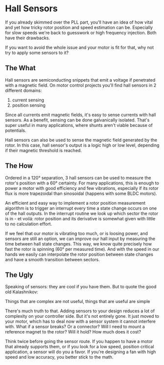 # Hall Sensors

If you already skimmed over the PLL part, you'll have an idea of how vital and
yet how tricky rotor position and speed estimation can be. Especially for slow
speeds we're back to guesswork or high frequency injection. Both have their
drawbacks.

If you want to avoid the whole issue and your motor is fit for that, why not
try to apply some sensors to it?

## The What

Hall sensors are semiconducting snippets that emit a voltage if penetrated with
a magnetic field. On motor control projects you'll find hall sensors in 2
different domains:

1. current sensing
2. position sensing

Since all currents emit magnetic fields, it's easy to sense currents with hall
sensors. As a benefit, sensing can be done galvanically isolated. That's super
useful in many applications, where shunts aren't viable because of potentials.

Hall sensors can also be used to sense the magnetic field generated by the
rotor. In this case, hall sensor's output is a logic high or low level,
depending if their magnetic threshold is reached.

## The How

Ordered in a 120° separation, 3 hall sensors can be used to measure the rotor's
position with a 60° certainty. For many applications, this is enough to power
a motor with good efficiency and few vibrations, especially if its rotor flux
is more trapezoidal than sinosoidal (happens with some BLDC motors).

An efficient and easy way to implement a rotor position measurement algorithm
is to trigger an interrupt every time a state change occurs on one of the hall
outputs. In the interrupt routine we look up which sector the rotor is in - et
voilá: rotor position and its derivative is somewhat given with little to no
calculation effort.

If we feel that our motor is vibrating too much, or is loosing power, and
sensors are still an option, we can improve our hall input by measuring the
time between hall state changes. This way, we know quite precisely how fast the
rotor is spinning (60° per measured time). And with the speed in our hands we
easily can interpolate the rotor position between state changes and have a
smooth  transition between sectors.

## The Ugly

Speaking of sensors: they are cool if you have them. But to quote the good old
Kalashnikov:

Things that are complex are not useful, things that are useful are simple

There's much truth to that. Adding sensors to your design reduces a lot of
complexity on your controller side. But it's not entirely gone. It just moved
to your motor, which has to deal now with a sensor system it cannot interfere
with. What if a sensor breaks? Or a connector? Will I need to mount a reference
magnet to the rotor? Will it hold? How much does it cost?

Think twice before going the sensor route. If you happen to have a motor that
already supports them, or if you look for a low speed, position critical
application, a sensor will do you a favor.
If you're designing a fan with high speed and low accuracy, you better stick
to the math.
